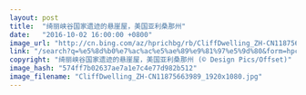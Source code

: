 ```yaml
---
layout: post
title:  "绮丽峡谷国家遗迹的悬崖屋，美国亚利桑那州"
date:   "2016-10-02 16:00:00 +0800"
image_url: "http://cn.bing.com/az/hprichbg/rb/CliffDwelling_ZH-CN11875663989_1920x1080.jpg"
link: "/search?q=%e5%8d%b0%e7%ac%ac%e5%ae%89%e9%81%97%e5%9d%80&form=hpcapt&mkt=zh-cn"
copyright: "绮丽峡谷国家遗迹的悬崖屋，美国亚利桑那州 (© Design Pics/Offset)"
image_hash: "574ff7b02637ae7a1e7c4e77d982b512"
image_filename: "CliffDwelling_ZH-CN11875663989_1920x1080.jpg"
---
```

